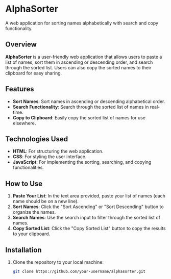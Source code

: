# AlphaSorter

A web application for sorting names alphabetically with search and copy functionality.

## Overview

**AlphaSorter** is a user-friendly web application that allows users to paste a list of names, sort them in ascending or descending order, and search through the sorted list. Users can also copy the sorted names to their clipboard for easy sharing.

## Features

- **Sort Names**: Sort names in ascending or descending alphabetical order.
- **Search Functionality**: Search through the sorted list of names in real-time.
- **Copy to Clipboard**: Easily copy the sorted list of names for use elsewhere.

## Technologies Used

- **HTML**: For structuring the web application.
- **CSS**: For styling the user interface.
- **JavaScript**: For implementing the sorting, searching, and copying functionalities.

## How to Use

1. **Paste Your List**: In the text area provided, paste your list of names (each name should be on a new line).
2. **Sort Names**: Click the "Sort Ascending" or "Sort Descending" button to organize the names.
3. **Search Names**: Use the search input to filter through the sorted list of names.
4. **Copy Sorted List**: Click the "Copy Sorted List" button to copy the results to your clipboard.

## Installation

1. Clone the repository to your local machine:
   ```bash
   git clone https://github.com/your-username/alphasorter.git
